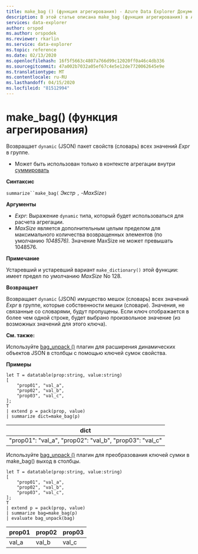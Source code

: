 ```yaml
---
title: make_bag () (функция агрегирования) - Azure Data Explorer Документы Майкрософт
description: В этой статье описана make_bag (функция агрегирования) в Azure Data Explorer.
services: data-explorer
author: orspod
ms.author: orspodek
ms.reviewer: rkarlin
ms.service: data-explorer
ms.topic: reference
ms.date: 02/13/2020
ms.openlocfilehash: 16f5f5663c4807a766d99c12020ff0a46c4db336
ms.sourcegitcommit: 47a002b7032a05ef67c4e5e12de7720062645e9e
ms.translationtype: MT
ms.contentlocale: ru-RU
ms.lasthandoff: 04/15/2020
ms.locfileid: "81512994"
---
```

# <a name="make_bag-aggregation-function"></a>make_bag() (функция агрегирования)

Возвращает `dynamic` (JSON) пакет свойств (словарь) всех значений *Expr* в группе.

* Может быть использован только в контексте агрегации внутри [суммировать](summarizeoperator.md)

**Синтаксис**

`summarize``make_bag(` *Экстр* `,` *-MaxSize*`)`

**Аргументы**

* *Expr*: Выражение `dynamic` типа, который будет использоваться для расчета агрегации.
* *MaxSize* является дополнительным целым пределом для максимального количества возвращенных элементов (по умолчанию *1048576).* Значение MaxSize не может превышать 1048576.

**Примечание**

Устаревший и устаревший вариант `make_dictionary()` этой функции: имеет предел по умолчанию *MaxSize* No 128.

**Возвращает**

Возвращает `dynamic` (JSON) имущество мешок (словарь) всех значений *Expr* в группе, которые собственности мешки (словари).
Значения, не связанные со словарями, будут пропущены.
Если ключ отображается в более чем одной строке, будет выбрано произвольное значение (из возможных значений для этого ключа).

**См. также:**

Используйте [bag_unpack ()](bag-unpackplugin.md) плагин для расширения динамических объектов JSON в столбцы с помощью ключей сумок свойства. 

**Примеры**

```kusto
let T = datatable(prop:string, value:string)
[
    "prop01", "val_a",
    "prop02", "val_b",
    "prop03", "val_c",
];
T
| extend p = pack(prop, value)
| summarize dict=make_bag(p)

```

|dict|
|----|
|"prop01": "val_a", "prop02": "val_b", "prop03": "val_c" |

Используйте [bag_unpack ()](bag-unpackplugin.md) плагин для преобразования ключей сумки в make_bag() выход в столбцы. 

```kusto
let T = datatable(prop:string, value:string)
[
    "prop01", "val_a",
    "prop02", "val_b",
    "prop03", "val_c",
];
T
| extend p = pack(prop, value)
| summarize bag=make_bag(p)
| evaluate bag_unpack(bag) 

```

|prop01|prop02|prop03|
|---|---|---|
|val_a|val_b|val_c|